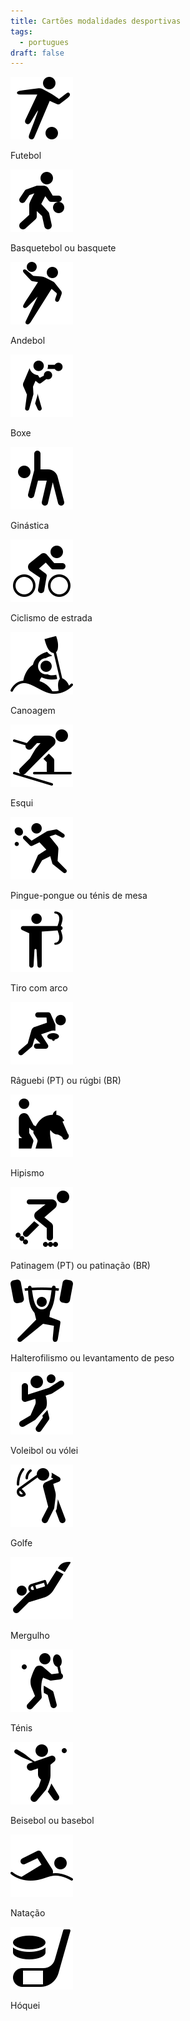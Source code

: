 ```yaml
---
title: Cartões modalidades desportivas
tags:
  - portugues
draft: false
---
```

<e-card color="1">
<div>

![](/img/icons8-futebol-100.png)

</div>
<div>Futebol</div>
</e-card>

<e-card color="2">
<div>

![](/img/icons8-basquetebol-100.png)

</div>
<div>Basquetebol ou basquete</div>
</e-card>

<e-card color="3">
<div>

![](/img/icons8-andebol-100.png)

</div>
<div>Andebol</div>
</e-card>

<e-card color="4">
<div>

![](/img/icons8-boxe-100.png)

</div>
<div>Boxe</div>
</e-card>

<e-card color="5">
<div>

![](/img/icons8-ginastica-100.png)

</div>
<div>Ginástica</div>
</e-card>

<e-card color="6">
<div>

![](/img/icons8-ciclismo-de-estrada-100.png)

</div>
<div>Ciclismo de estrada</div>
</e-card>

<e-card color="7">
<div>

![](/img/icons8-canoagem-slalom-100.png)

</div>
<div>Canoagem</div>
</e-card>

<e-card color="8">
<div>

![](/img/icons8-esqui_100.png)

</div>
<div>Esqui</div>
</e-card>

<e-card color="9">
<div>

![](/img/icons8-pingue-pongue-100.png)

</div>
<div>Pingue-pongue ou ténis de mesa</div>
</e-card>

<e-card color="10">
<div> 

![](/img/tiro_com_arco.png)

<div>Tiro com arco</div>
</e-card>

<e-card color="1">
<div>

![](/img/icons8-raguebi-100.png)

</div>
<div>Râguebi (PT) ou rúgbi (BR)</div>
</e-card>

<e-card color="2">
<div>

![](/img/icons8-hipismo-100.png)

</div>
<div>Hipismo</div>
</e-card>

<e-card color="3">
<div>

![](/img/icons8-patinagem100.png)

</div>
<div>Patinagem (PT) ou patinação (BR)</div>
</e-card>

<e-card color="4">
<div>

![](/img/icons8-levantamento-de-peso-100.png)

</div>
<div>Halterofilismo ou levantamento de peso</div>
</e-card>

<e-card color="5">
<div>

![](/img/icons8-voleibol-100.png)

</div>
<div>Voleibol ou vólei</div>
</e-card>

<e-card color="6">
<div>

![](/img/icons8-golfe-100.png)

</div>
<div>Golfe</div>
</e-card>

<e-card color="7">
<div>

![](/img/icons8-mergulho-100.png)

</div>
<div>Mergulho</div>
</e-card>

<e-card color="8">
<div>

![](/img/icons8-tenis-2-100.png)

</div>
<div>Ténis</div>
</e-card>

<e-card color="9">
<div>

![](/img/icons8-basebol-100.png)

</div>
<div>Beisebol ou basebol</div>
</e-card>

<e-card color="10">
<div>

![](/img/icons8-natação-100.png)

</div>
<div>Natação</div>
</e-card>

<e-card color="1">
<div>

![](/img/icons8-hoquei-100.png)

</div>
<div>Hóquei</div>
</e-card>